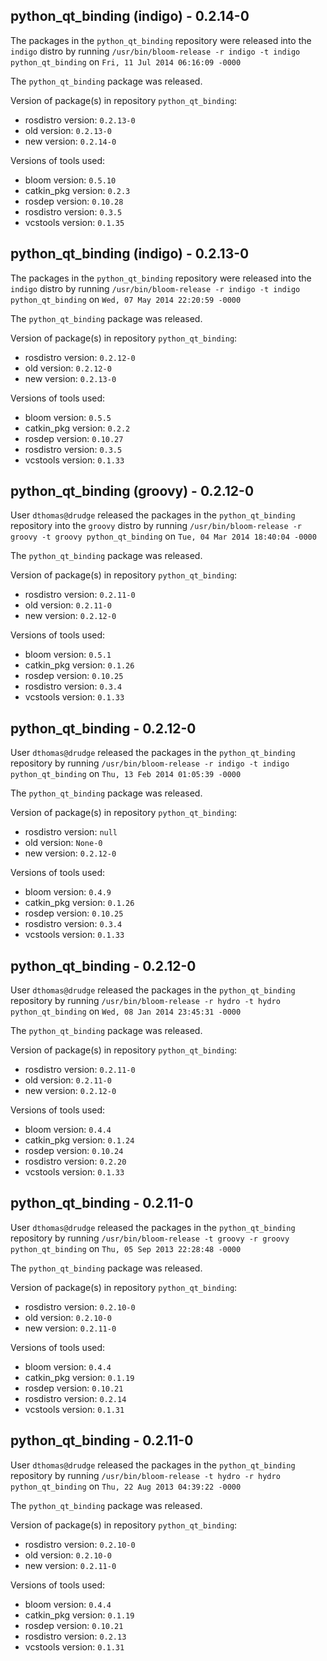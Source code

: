 ## python_qt_binding (indigo) - 0.2.14-0

The packages in the `python_qt_binding` repository were released into the `indigo` distro by running `/usr/bin/bloom-release -r indigo -t indigo python_qt_binding` on `Fri, 11 Jul 2014 06:16:09 -0000`

The `python_qt_binding` package was released.

Version of package(s) in repository `python_qt_binding`:
- rosdistro version: `0.2.13-0`
- old version: `0.2.13-0`
- new version: `0.2.14-0`

Versions of tools used:
- bloom version: `0.5.10`
- catkin_pkg version: `0.2.3`
- rosdep version: `0.10.28`
- rosdistro version: `0.3.5`
- vcstools version: `0.1.35`


## python_qt_binding (indigo) - 0.2.13-0

The packages in the `python_qt_binding` repository were released into the `indigo` distro by running `/usr/bin/bloom-release -r indigo -t indigo python_qt_binding` on `Wed, 07 May 2014 22:20:59 -0000`

The `python_qt_binding` package was released.

Version of package(s) in repository `python_qt_binding`:
- rosdistro version: `0.2.12-0`
- old version: `0.2.12-0`
- new version: `0.2.13-0`

Versions of tools used:
- bloom version: `0.5.5`
- catkin_pkg version: `0.2.2`
- rosdep version: `0.10.27`
- rosdistro version: `0.3.5`
- vcstools version: `0.1.33`


## python_qt_binding (groovy) - 0.2.12-0

User `dthomas@drudge` released the packages in the `python_qt_binding` repository into the `groovy` distro by running `/usr/bin/bloom-release -r groovy -t groovy python_qt_binding` on `Tue, 04 Mar 2014 18:40:04 -0000`

The `python_qt_binding` package was released.

Version of package(s) in repository `python_qt_binding`:
- rosdistro version: `0.2.11-0`
- old version: `0.2.11-0`
- new version: `0.2.12-0`

Versions of tools used:
- bloom version: `0.5.1`
- catkin_pkg version: `0.1.26`
- rosdep version: `0.10.25`
- rosdistro version: `0.3.4`
- vcstools version: `0.1.33`


## python_qt_binding - 0.2.12-0

User `dthomas@drudge` released the packages in the `python_qt_binding` repository by running `/usr/bin/bloom-release -r indigo -t indigo python_qt_binding` on `Thu, 13 Feb 2014 01:05:39 -0000`

The `python_qt_binding` package was released.

Version of package(s) in repository `python_qt_binding`:
- rosdistro version: `null`
- old version: `None-0`
- new version: `0.2.12-0`

Versions of tools used:
- bloom version: `0.4.9`
- catkin_pkg version: `0.1.26`
- rosdep version: `0.10.25`
- rosdistro version: `0.3.4`
- vcstools version: `0.1.33`


## python_qt_binding - 0.2.12-0

User `dthomas@drudge` released the packages in the `python_qt_binding` repository by running `/usr/bin/bloom-release -r hydro -t hydro python_qt_binding` on `Wed, 08 Jan 2014 23:45:31 -0000`

The `python_qt_binding` package was released.

Version of package(s) in repository `python_qt_binding`:
- rosdistro version: `0.2.11-0`
- old version: `0.2.11-0`
- new version: `0.2.12-0`

Versions of tools used:
- bloom version: `0.4.4`
- catkin_pkg version: `0.1.24`
- rosdep version: `0.10.24`
- rosdistro version: `0.2.20`
- vcstools version: `0.1.33`


## python_qt_binding - 0.2.11-0

User `dthomas@drudge` released the packages in the `python_qt_binding` repository by running `/usr/bin/bloom-release -t groovy -r groovy python_qt_binding` on `Thu, 05 Sep 2013 22:28:48 -0000`

The `python_qt_binding` package was released.

Version of package(s) in repository `python_qt_binding`:
- rosdistro version: `0.2.10-0`
- old version: `0.2.10-0`
- new version: `0.2.11-0`

Versions of tools used:
- bloom version: `0.4.4`
- catkin_pkg version: `0.1.19`
- rosdep version: `0.10.21`
- rosdistro version: `0.2.14`
- vcstools version: `0.1.31`


## python_qt_binding - 0.2.11-0

User `dthomas@drudge` released the packages in the `python_qt_binding` repository by running `/usr/bin/bloom-release -t hydro -r hydro python_qt_binding` on `Thu, 22 Aug 2013 04:39:22 -0000`

The `python_qt_binding` package was released.

Version of package(s) in repository `python_qt_binding`:
- rosdistro version: `0.2.10-0`
- old version: `0.2.10-0`
- new version: `0.2.11-0`

Versions of tools used:
- bloom version: `0.4.4`
- catkin_pkg version: `0.1.19`
- rosdep version: `0.10.21`
- rosdistro version: `0.2.13`
- vcstools version: `0.1.31`


